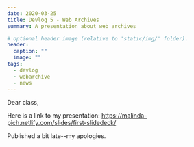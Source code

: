 ```yaml
---
date: 2020-03-25
title: Devlog 5 - Web Archives 
summary: A presentation about web archives 

# optional header image (relative to 'static/img/' folder).
header:
  caption: ""
  image: ""
tags:
  - devlog
  - webarchive
  - news
---
```

Dear class,

Here is a link to my presentation: https://malinda-pich.netlify.com/slides/first-slidedeck/

Published a bit late--my apologies. 
